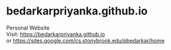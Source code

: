 # bedarkarpriyanka.github.io
Personal Website <br>
Visit: https://bedarkarpriyanka.github.io <br>
or https://sites.google.com/cs.stonybrook.edu/pbedarkar/home
